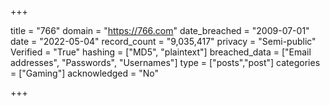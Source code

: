 +++

title = "766"
domain = "https://766.com"
date_breached = "2009-07-01"
date = "2022-05-04"
record_count = "9,035,417"
privacy = "Semi-public"
Verified = "True"
hashing = ["MD5", "plaintext"]
breached_data = ["Email addresses", "Passwords", "Usernames"]
type = ["posts","post"]
categories = ["Gaming"]
acknowledged = "No"


+++




